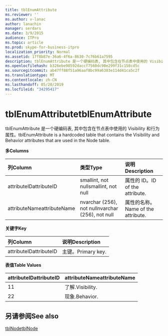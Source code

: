 ```yaml
---
title: tblEnumAttribute
ms.reviewer: ''
ms.author: v-lanac
author: lanachin
manager: serdars
ms.date: 3/9/2015
audience: ITPro
ms.topic: article
ms.prod: skype-for-business-itpro
localization_priority: Normal
ms.assetid: 17f8b87e-36a6-4f6a-8630-7c76b61a7595
description: tblEnumAttribute 是一个硬编码表, 其中包含在节点表中使用的 Visibility 和行为属性。
ms.openlocfilehash: b326ebe98592daccf7560dc90e299f31c158cd5c
ms.sourcegitcommit: ab47ff88f51a96aaf8bc99a6303e114d41ca5c2f
ms.translationtype: MT
ms.contentlocale: zh-CN
ms.lasthandoff: 05/20/2019
ms.locfileid: "34295417"
---
```

# <a name="tblenumattribute"></a><span data-ttu-id="ee084-103">tblEnumAttribute</span><span class="sxs-lookup"><span data-stu-id="ee084-103">tblEnumAttribute</span></span>
 
<span data-ttu-id="ee084-104">tblEnumAttribute 是一个硬编码表, 其中包含在节点表中使用的 Visibility 和行为属性。</span><span class="sxs-lookup"><span data-stu-id="ee084-104">tblEnumAttribute is a hardcoded table that contains the Visibility and Behavior attributes that are used in the Node table.</span></span>
  
<span data-ttu-id="ee084-105">**多**</span><span class="sxs-lookup"><span data-stu-id="ee084-105">**Columns**</span></span>

|<span data-ttu-id="ee084-106">**列**</span><span class="sxs-lookup"><span data-stu-id="ee084-106">**Column**</span></span>|<span data-ttu-id="ee084-107">**类型**</span><span class="sxs-lookup"><span data-stu-id="ee084-107">**Type**</span></span>|<span data-ttu-id="ee084-108">**说明**</span><span class="sxs-lookup"><span data-stu-id="ee084-108">**Description**</span></span>|
|:-----|:-----|:-----|
|<span data-ttu-id="ee084-109">attributeID</span><span class="sxs-lookup"><span data-stu-id="ee084-109">attributeID</span></span>  <br/> |<span data-ttu-id="ee084-110">smallint, not null</span><span class="sxs-lookup"><span data-stu-id="ee084-110">smallint, not null</span></span>  <br/> |<span data-ttu-id="ee084-111">属性的 ID。</span><span class="sxs-lookup"><span data-stu-id="ee084-111">ID of the attribute.</span></span>  <br/> |
|<span data-ttu-id="ee084-112">attributeName</span><span class="sxs-lookup"><span data-stu-id="ee084-112">attributeName</span></span>  <br/> |<span data-ttu-id="ee084-113">nvarchar (256), not null</span><span class="sxs-lookup"><span data-stu-id="ee084-113">nvarchar (256), not null</span></span>  <br/> |<span data-ttu-id="ee084-114">属性的名称。</span><span class="sxs-lookup"><span data-stu-id="ee084-114">Name of the attribute.</span></span>  <br/> |
   
<span data-ttu-id="ee084-115">**关键字**</span><span class="sxs-lookup"><span data-stu-id="ee084-115">**Key**</span></span>

|<span data-ttu-id="ee084-116">**列**</span><span class="sxs-lookup"><span data-stu-id="ee084-116">**Column**</span></span>|<span data-ttu-id="ee084-117">**说明**</span><span class="sxs-lookup"><span data-stu-id="ee084-117">**Description**</span></span>|
|:-----|:-----|
|<span data-ttu-id="ee084-118">attributeID</span><span class="sxs-lookup"><span data-stu-id="ee084-118">attributeID</span></span>  <br/> |<span data-ttu-id="ee084-119">主键。</span><span class="sxs-lookup"><span data-stu-id="ee084-119">Primary key.</span></span>  <br/> |
   
<span data-ttu-id="ee084-120">**表值**</span><span class="sxs-lookup"><span data-stu-id="ee084-120">**Table Values**</span></span>

|<span data-ttu-id="ee084-121">**attributeID**</span><span class="sxs-lookup"><span data-stu-id="ee084-121">**attributeID**</span></span>|<span data-ttu-id="ee084-122">**attributeName**</span><span class="sxs-lookup"><span data-stu-id="ee084-122">**attributeName**</span></span>|
|:-----|:-----|
|<span data-ttu-id="ee084-123">1</span><span class="sxs-lookup"><span data-stu-id="ee084-123">1</span></span>  <br/> |<span data-ttu-id="ee084-124">了解.</span><span class="sxs-lookup"><span data-stu-id="ee084-124">Visibility.</span></span>  <br/> |
|<span data-ttu-id="ee084-125">2</span><span class="sxs-lookup"><span data-stu-id="ee084-125">2</span></span>  <br/> |<span data-ttu-id="ee084-126">现象.</span><span class="sxs-lookup"><span data-stu-id="ee084-126">Behavior.</span></span>  <br/> |
   
## <a name="see-also"></a><span data-ttu-id="ee084-127">另请参阅</span><span class="sxs-lookup"><span data-stu-id="ee084-127">See also</span></span>

[<span data-ttu-id="ee084-128">tblNode</span><span class="sxs-lookup"><span data-stu-id="ee084-128">tblNode</span></span>](tblnode.md)
